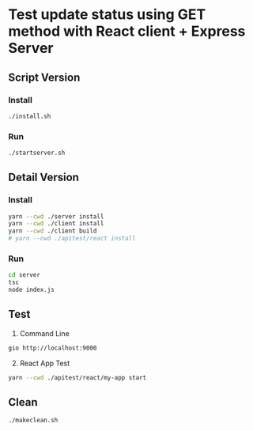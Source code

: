 # Test update status using GET method with React client + Express Server
## Script Version
### Install
```bash
./install.sh
```
### Run
```bash
./startserver.sh
```
## Detail Version
### Install
```bash
yarn --cwd ./server install
yarn --cwd ./client install
yarn --cwd ./client build
# yarn --cwd ./apitest/react install
```

### Run
```bash
cd server
tsc
node index.js
```

## Test
1. Command Line
```bash
gio http://localhost:9000
```

2. React App Test
```bash
yarn --cwd ./apitest/react/my-app start
```

## Clean
```bash
./makeclean.sh
```
